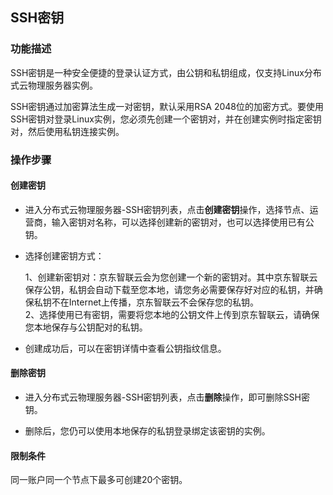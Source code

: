 ## SSH密钥

### 功能描述

SSH密钥是一种安全便捷的登录认证方式，由公钥和私钥组成，仅支持Linux分布式云物理服务器实例。

SSH密钥通过加密算法生成一对密钥，默认采用RSA 2048位的加密方式。要使用SSH密钥对登录Linux实例，您必须先创建一个密钥对，并在创建实例时指定密钥对，然后使用私钥连接实例。

### 操作步骤

#### 创建密钥

- 进入分布式云物理服务器-SSH密钥列表，点击**创建密钥**操作，选择节点、运营商，输入密钥对名称，可以选择创建新的密钥对，也可以选择使用已有公钥。

- 选择创建密钥方式：<br/>

  1、创建新密钥对：京东智联云会为您创建一个新的密钥对。其中京东智联云保存公钥，私钥会自动下载至您本地，请您务必需要保存好对应的私钥，并确保私钥不在Internet上传播，京东智联云不会保存您的私钥。<br/>
  2、选择使用已有密钥，需要将您本地的公钥文件上传到京东智联云，请确保您本地保存与公钥配对的私钥。<br/>

- 创建成功后，可以在密钥详情中查看公钥指纹信息。<br/>

#### 删除密钥

- 进入分布式云物理服务器-SSH密钥列表，点击**删除**操作，即可删除SSH密钥。<br/>

- 删除后，您仍可以使用本地保存的私钥登录绑定该密钥的实例。<br/>

#### 限制条件
  同一账户同一个节点下最多可创建20个密钥。<br/>
